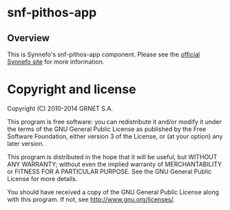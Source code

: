 snf-pithos-app
==============

Overview
--------

This is Synnefo's snf-pithos-app component. Please see the [official Synnefo
site](http://www.synnefo.org) for more information.


Copyright and license
=====================

Copyright (C) 2010-2014 GRNET S.A.

This program is free software: you can redistribute it and/or modify
it under the terms of the GNU General Public License as published by
the Free Software Foundation, either version 3 of the License, or
(at your option) any later version.

This program is distributed in the hope that it will be useful,
but WITHOUT ANY WARRANTY; without even the implied warranty of
MERCHANTABILITY or FITNESS FOR A PARTICULAR PURPOSE.  See the
GNU General Public License for more details.

You should have received a copy of the GNU General Public License
along with this program.  If not, see <http://www.gnu.org/licenses/>.
